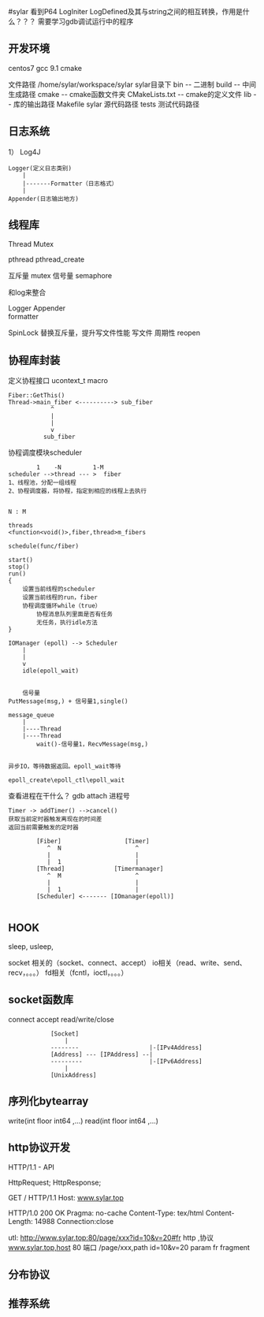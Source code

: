 #sylar
看到P64
LogIniter LogDefined及其与string之间的相互转换，作用是什么？？？
需要学习gdb调试运行中的程序

## 开发环境
centos7
gcc 9.1
cmake

文件路径 /home/sylar/workspace/sylar
sylar目录下 
bin -- 二进制
build -- 中间生成路径
cmake -- cmake函数文件夹
CMakeLists.txt -- cmake的定义文件
lib -- 库的输出路径 
Makefile 
sylar 源代码路径
tests 测试代码路径  



## 日志系统
1）
    Log4J

    Logger(定义日志类别)
        |
        |-------Formatter（日志格式）
        |
    Appender(日志输出地方)

## 线程库
Thread Mutex

pthread pthread_create

互斥量 mutex
信号量 semaphore

和log来整合

Logger Appender  
formatter

SpinLock 替换互斥量，提升写文件性能
写文件 周期性 reopen 

## 协程库封装
定义协程接口
ucontext_t
macro
```
Fiber::GetThis()
Thread->main_fiber <----------> sub_fiber
            ^
            |
            |
            v
          sub_fiber
```
协程调度模块scheduler
```
        1    -N         1-M
scheduler -->thread --- >  fiber
1、线程池，分配一组线程
2、协程调度器，将协程，指定到相应的线程上去执行


N : M

threads
<function<void()>,fiber,thread>m_fibers

schedule(func/fiber)

start()
stop()
run()
{
    设置当前线程的scheduler
    设置当前线程的run，fiber
    协程调度循环while（true）
        协程消息队列里面是否有任务
        无任务，执行idle方法
}

```

```
IOManager (epoll) --> Scheduler
    |
    |
    v
    idle(epoll_wait)


    信号量
PutMessage(msg,) + 信号量1,single()

message_queue
    |
    |----Thread
    |----Thread
        wait()-信号量1，RecvMessage(msg,)


异步IO，等待数据返回。epoll_wait等待

epoll_create\epoll_ctl\epoll_wait

```

查看进程在干什么？ gdb attach 进程号


```
Timer -> addTimer() -->cancel()
获取当前定时器触发离现在的时间差
返回当前需要触发的定时器
```

```
        [Fiber]                  [Timer]
           ^  N                     ^
           |                        |
           |  1                     |      
        [Thread]              [Timermanager]
           ^  M                     ^
           |                        |
           |  1                     |
        [Scheduler] <------- [IOmanager(epoll)]


```

## HOOK
sleep,
usleep,

socket 相关的（socket、connect、accept）
io相关（read、write、send、recv，。。。）
fd相关（fcntl，ioctl，。。。）

## socket函数库
            
connect accept read/write/close


                [Socket]
                    |
                --------                    |-[IPv4Address] 
                [Address] --- [IPAddress] --|   
                ---------                   |-[IPv6Address]
                    |
                [UnixAddress]

## 序列化bytearray
write(int floor int64 ,...)
read(int floor int64 ,...)

## http协议开发
HTTP/1.1 - API

HttpRequest;
HttpResponse;

GET / HTTP/1.1
Host: www.sylar.top

HTTP/1.0 200 OK
Pragma: no-cache
Content-Type: tex/html
Content-Length: 14988
Connection:close

utl: http://www.sylar.top:80/page/xxx?id=10&v=20#fr
    http ,协议
    www.sylar.top,host
    80 端口
    /page/xxx,path
    id=10&v=20 param
    fr fragment

## 分布协议

## 推荐系统







